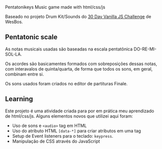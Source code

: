 Pentatonikeys
Music game made with html/css/js

Baseado no projeto Drum Kit/Sounds do [30 Day Vanilla JS Challenge](https://JavaScript30.com) de WesBos.

## Pentatonic scale
As notas musicais usadas são baseadas na escala pentatônica DO-RE-MI-SOL-LA.

Os acordes são basicamentes formados com sobreposições dessas notas, com interavalos de quinta/quarta, de forma que todos os sons, em geral, combinam entre si.

Os sons usados foram criados no editor de partituras Finale.

## Learning

Este projeto é uma atividade criada para por em prática meu aprendizado de html/css/js.
Alguns elementos novos que utilizei aqui foram:
  - Uso de sons e `<audio>` tag em HTML
  - Uso do atributo HTML `[data-*]` para criar atributos em uma tag
  - Setup de Event listeners para o teclado: `keypress`.
  - Manipulação de CSS através do JavaScript

